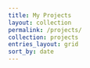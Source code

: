 ```yaml
---
title: My Projects
layout: collection
permalink: /projects/
collection: projects
entries_layout: grid
sort_by: date
---
```

